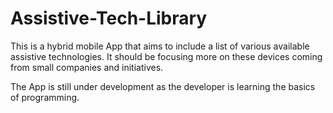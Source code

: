 # Assistive-Tech-Library
This is a hybrid mobile App that aims to include a list of various available assistive technologies. 
It should be focusing more on these devices coming from small companies and initiatives.

The App is still under development as the developer is learning the basics of programming.
